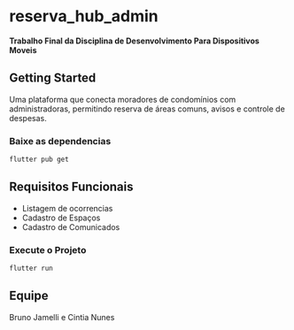# reserva_hub_admin

**Trabalho Final da Disciplina de Desenvolvimento Para Dispositivos Moveis**

## Getting Started

Uma plataforma que conecta moradores de condomínios com administradoras, permitindo reserva de áreas comuns, avisos e controle de despesas.

### Baixe as dependencias
```bash
flutter pub get
```
## Requisitos Funcionais
- Listagem de ocorrencias
- Cadastro de Espaços
- Cadastro de Comunicados

### Execute o Projeto
```bash
flutter run
```

## Equipe
Bruno Jamelli e Cintia Nunes
